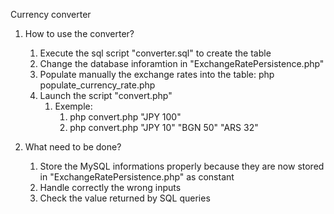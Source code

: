 

Currency converter


1. How to use the converter?
	1. Execute the sql script "converter.sql" to create the table
	2. Change the database inforamtion in "ExchangeRatePersistence.php"
	3. Populate manually the exchange rates into the table:  php populate_currency_rate.php
	4. Launch the script "convert.php"
		1. Exemple:
			1. php convert.php "JPY 100"
			2. php convert.php "JPY 10" "BGN 50" "ARS 32"
		
		
2. What need to be done?
	1. Store the MySQL informations properly because they are now stored in "ExchangeRatePersistence.php" as constant
	1. Handle correctly the wrong inputs
	1. Check the value returned by SQL queries
